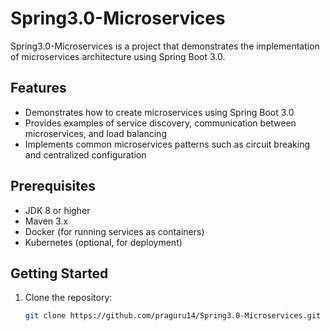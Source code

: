 # Spring3.0-Microservices

Spring3.0-Microservices is a project that demonstrates the implementation of microservices architecture using Spring Boot 3.0.

## Features

- Demonstrates how to create microservices using Spring Boot 3.0
- Provides examples of service discovery, communication between microservices, and load balancing
- Implements common microservices patterns such as circuit breaking and centralized configuration

## Prerequisites

- JDK 8 or higher
- Maven 3.x
- Docker (for running services as containers)
- Kubernetes (optional, for deployment)

## Getting Started

1. Clone the repository:

   ```bash
   git clone https://github.com/praguru14/Spring3.0-Microservices.git
